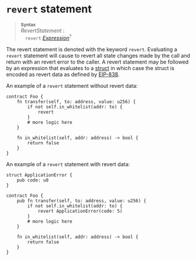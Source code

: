 # `revert` statement


> **<sup>Syntax</sup>**\
> _RevertStatement_ :\
> &nbsp;&nbsp; `revert` [_Expression_]<sup>?</sup>

The revert statement is denoted with the keyword `revert`. Evaluating a `revert`
statement will cause to revert all state changes made by the call and return with an revert error to the caller. A revert statement may be followed by an expression that evaluates to a [struct] in which case the struct is encoded as revert data as defined by [EIP-838].

An example of a `revert` statement without revert data:

```fe
contract Foo {
    fn transfer(self, to: address, value: u256) {
        if not self.in_whitelist(addr: to) {
            revert
        }
        # more logic here
    }

    fn in_whitelist(self, addr: address) -> bool {
        return false
    }
}
```

An example of a `revert` statement with revert data:

```fe
struct ApplicationError {
    pub code: u8
}

contract Foo {
    pub fn transfer(self, to: address, value: u256) {
        if not self.in_whitelist(addr: to) {
            revert ApplicationError(code: 5)
        }
        # more logic here
    }

    fn in_whitelist(self, addr: address) -> bool {
        return false
    }
}
```

[_Expression_]: ../expressions/index.md
[struct]: ../items/structs.md
[EIP-838]: https://github.com/ethereum/EIPs/issues/838
